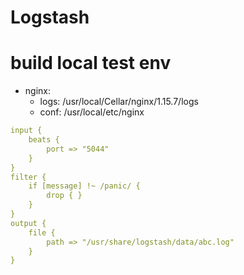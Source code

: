 # Logstash

# build local test env
* nginx:
    * logs: /usr/local/Cellar/nginx/1.15.7/logs
    * conf: /usr/local/etc/nginx


``` yaml
input {
    beats {
        port => "5044"
    }
}
filter {
	if [message] !~ /panic/ {
	    drop { }
	}
}
output {
    file {
        path => "/usr/share/logstash/data/abc.log"
    }
}
```
